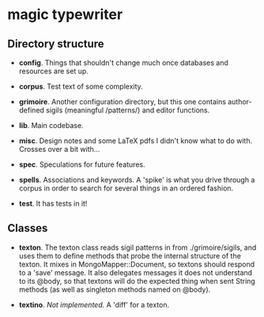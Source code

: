magic typewriter
================

Directory structure
--------------------------------------------------- 
* **config**. Things that shouldn't change much once databases and resources are set up. 

* **corpus**.  Test text of some complexity. 

* **grimoire**. Another configuration directory, but this one contains author-defined sigils (meaningful /patterns/) and editor
functions. 

* **lib**. Main codebase. 

* **misc**. Design notes and some LaTeX pdfs I didn't know what to do with. Crosses over a
bit with...

* **spec**. Speculations for future features. 

* **spells**. Associations and keywords. A 'spike' is what you drive through a
corpus in order to search for several things in an ordered fashion. 

* **test**. It has tests in it!

Classes
--------------------------------------------------- 
* **texton**. The texton class reads sigil patterns in from ./grimoire/sigils,
  and uses them to define methods that probe the internal structure of the
  texton. It mixes in MongoMapper::Document, so textons should respond to a
  'save' message. It also delegates messages it does not understand to its
  @body, so that textons will do the expected thing when sent String methods (as
  well as singleton methods named on @body).

* **textino**. _Not implemented._ A 'diff' for a texton.
